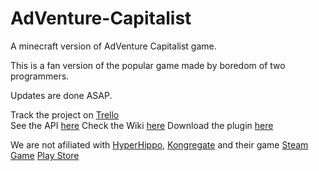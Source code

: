 # AdVenture-Capitalist

A minecraft version of AdVenture Capitalist game.

This is a fan version of the popular game made by boredom of two programmers.

Updates are done ASAP. 

Track the project on [Trello](https://trello.com/b/iovuT7LK "Trello's Board") <br>
See the API [here](http://docs.cadox8.ga/avc/ "AVC API")
Check the Wiki [here](https://github.com/ProjectAlphaES/AdVenture-Capitalist/wiki "Wiki")
Download the plugin [here](https://github.com/ProjectAlphaES/AdVenture-Capitalist/releases "Downloads")

We are not afiliated with [HyperHippo](http://hyperhippo.ca/ "HyperHippo's Homepage"), [Kongregate](http://kongregate.com "Kongregate's Homepage") and their game [Steam Game](http://store.steampowered.com/app/346900) [Play Store](https://play.google.com/store/apps/details?id=com.kongregate.mobile.adventurecapitalist.google)
